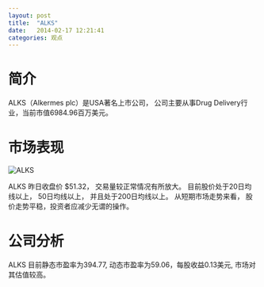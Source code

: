```yaml
---
layout: post
title:  "ALKS"
date:   2014-02-17 12:21:41
categories: 观点
---
```


# 简介
ALKS（Alkermes plc）是USA著名上市公司，
公司主要从事Drug Delivery行业，当前市值6984.96百万美元。

# 市场表现

![ALKS](http://finviz.com/chart.ashx?t=ALKS&ty=c&ta=1&p=d&s=l)

ALKS 昨日收盘价 $51.32，
交易量较正常情况有所放大。
目前股价处于20日均线以上，
50日均线以上，
并且处于200日均线以上。
从短期市场走势来看，
股价走势平稳，投资者应减少无谓的操作。

# 公司分析
ALKS 目前静态市盈率为394.77, 动态市盈率为59.06，每股收益0.13美元,
市场对其估值较高。
